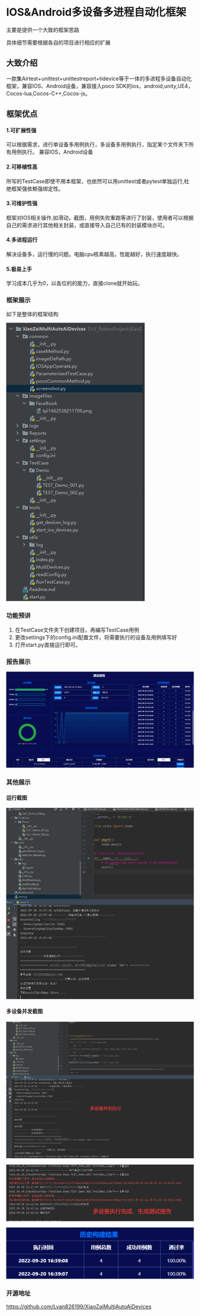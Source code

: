 # IOS&Android多设备多进程自动化框架

主要是提供一个大致的框架思路

具体细节需要根据各自的项目进行相应的扩展


## 大致介绍
一款集Airtest+unittest+unittestreport+tidevice等于一体的多进程多设备自动化框架，兼容IOS、Android设备，兼容接入poco SDK的ios，android,unity,UE4，Cocos-lua,Cocos-C++,Cocos-js。

## 框架优点
#### 1.可扩展性强

可以根据需求，进行单设备多用例执行，多设备多用例执行，指定某个文件夹下所有用例执行。
兼容IOS，Android设备

#### 2.可移植性高

所写的TestCase即使不用本框架，也依然可以用unittest或者pytest单独运行,杜绝框架强依赖强绑定性。

#### 3.可维护性强

框架对IOS相关操作,如滑动，截图，用例失败重跑等进行了封装，使用者可以根据自己的需求进行其他相关封装，或直接导入自己已有的封装模块亦可。

#### 4.多进程运行

解决设备多，运行慢的问题。电脑cpu核素越高，性能越好，执行速度越快。

#### 5.极易上手

学习成本几乎为0，以各位的的能力，直接clone就开始玩。


### 框架展示

如下是整体的框架结构

![image-20220920182914396](logs/image-20220920182914396.png)

### 功能预讲

1. 在TestCase文件夹下创建项目，再编写TestCase用例
2. 更改settings下的config.ini配置文件，将需要执行的设备及用例填写好
3. 打开start.py直接运行即可。

### 报告展示

![image-20220920143052305](logs/image-20220920143052305.png)



### 其他展示

#### 运行截图

![image-20220920183048711](logs/image-20220920183048711.png)



#### 多设备并发截图

![image-20220920183141977](logs/image-20220920183141977.png)

![image-20220920183153678](logs/image-20220920183153678.png)

![image-20220920183216479](logs/image-20220920183216479.png)

### 开源地址

https://github.com/Lvan826199/XiaoZaiMultiAutoAiDevices
